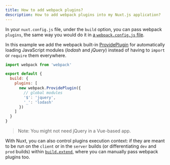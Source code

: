 ```yaml
---
title: How to add webpack plugins?
description: How to add webpack plugins into my Nuxt.js application?
---
```


In your `nuxt.config.js` file, under the `build` option, you can pass webpack `plugins`, the same way you would do
it in [a `webpack.config.js` file](https://webpack.js.org/configuration/plugins/).

In this example we add the webpack built-in [ProvidePlugin](https://webpack.js.org/plugins/provide-plugin/)
for automatically loading JavaScript modules (_lodash_ and _jQuery_) instead of having to `import` or `require`
them everywhere.

```js
import webpack from 'webpack'

export default {
  build: {
    plugins: [
      new webpack.ProvidePlugin({
        // global modules
        '$': 'jquery',
        '_': 'lodash'
      })
    ]
  }
}
```

> Note: You might not need jQuery in a Vue-based app.

With Nuxt, you can also control plugins execution context: if they are meant to be run on the `client` or in the `server` builds (or differentiating `dev` and `prod` builds) within [`build.extend`](/api/configuration-build#extend), where you can manually pass webpack plugins too.
